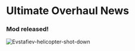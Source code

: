# **Ultimate Overhaul News**

### Mod released!

![Evstafiev-helicopter-shot-down](https://user-images.githubusercontent.com/102969818/161552710-0102eea1-6616-4e0c-916d-c529ba30caa4.jpg)
